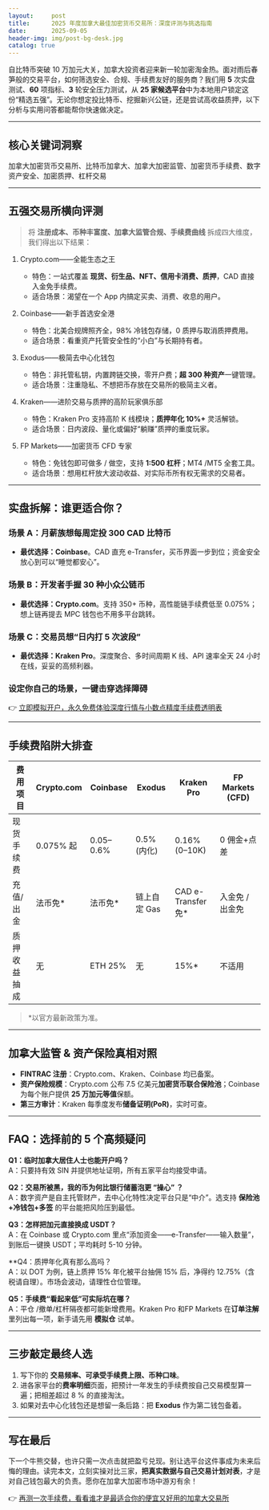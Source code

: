 ```yaml
---
layout:     post
title:      2025 年度加拿大最佳加密货币交易所：深度评测与挑选指南
date:       2025-09-05
header-img: img/post-bg-desk.jpg
catalog: true
---
```


自比特币突破 10 万加元大关，加拿大投资者迎来新一轮加密淘金热。面对雨后春笋般的交易平台，如何筛选安全、合规、手续费友好的服务商？我们用 **5** 次实盘测试、**60** 项指标、**3** 轮安全压力测试，从 **25 家候选平台**中为本地用户锁定这份“精选五强”。无论你想定投比特币、挖掘新兴公链，还是尝试高收益质押，以下分析与实用问答都能帮你快速做决定。

---

## 核心关键词洞察
加拿大加密货币交易所、比特币加拿大、加拿大加密监管、加密货币手续费、数字资产安全、加密质押、杠杆交易

---

## 五强交易所横向评测

> 将 **注册成本、币种丰富度、加拿大监管合规、手续费曲线** 拆成四大维度，我们得出以下结果：

1. Crypto.com——全能生态之王  
   - 特色：一站式覆盖 **现货、衍生品、NFT、信用卡消费、质押**，CAD 直接入金免手续费。  
   - 适合场景：渴望在一个 App 内搞定买卖、消费、收息的用户。  

2. Coinbase——新手首选安全港  
   - 特色：北美合规牌照齐全，98% 冷钱包存储，0 质押与取消质押费用。  
   - 适合场景：看重资产托管安全性的“小白”与长期持有者。  

3. Exodus——极简去中心化钱包  
   - 特色：非托管私钥，内置跨链交换，零开户费；**超 300 种资产**一键管理。  
   - 适合场景：注重隐私、不想把币存放在交易所的极简主义者。  

4. Kraken——进阶交易与质押的高阶玩家俱乐部  
   - 特色：Kraken Pro 支持高阶 K 线模块；**质押年化 10%+** 灵活解锁。  
   - 适合场景：日内波段、量化或偏好“躺赚”质押的重度玩家。  

5. FP Markets——加密货币 CFD 专家  
   - 特色：免钱包即可做多 / 做空，支持 **1:500 杠杆**；MT4 /MT5 全套工具。  
   - 适合场景：想用杠杆放大波动收益、对实际币所有权无需求的交易者。  

---

## 实盘拆解：谁更适合你？

### 场景 A：月薪族想每周定投 300 CAD 比特币
- **最优选择：Coinbase**。CAD 直充 e-Transfer，买币界面一步到位；资金安全放心到可以“睡觉都安心”。  

### 场景 B：开发者手握 30 种小众公链币
- **最优选择：Crypto.com**。支持 350+ 币种，高性能链手续费低至 0.075%；想上链再提去 MPC 钱包也不用多平台跳转。  

### 场景 C：交易员想“日内打 5 次波段”
- **最优选择：Kraken Pro**。深度聚合、多时间周期 K 线、API 速率全天 24 小时在线，妥妥的高频利器。  

### 设定你自己的场景，一键击穿选择障碍  
👉 [立即模拟开户，永久免费体验深度行情与小数点精度手续费透明表](https://okxdog.com/)

---

## 手续费陷阱大排查

| 费用项目       | Crypto.com           | Coinbase           | Exodus        | Kraken Pro        | FP Markets (CFD) |
|----------------|----------------------|--------------------|---------------|-------------------|------------------|
| 现货手续费     | 0.075% 起            | 0.05–0.6%          | 0.5% (内化)   | 0.16%(0–10K)      | 0 佣金+点差      |
| 充值/出金      | 法币免*               | 法币免*             | 链上自定 Gas  | CAD e-Transfer免* | 入金免 /出金免   |
| 质押收益抽成   | 无                   | ETH 25%            | 无             | 15%*              | 不适用           |

> *以官方最新政策为准。  

---

## 加拿大监管 & 资产保险真相对照
- **FINTRAC 注册**：Crypto.com、Kraken、Coinbase 均已备案。  
- **资产保险规模**：Crypto.com 公布 7.5 亿美元**加密货币联合保险池**；Coinbase 为每个账户提供 **25 万加元等值**保额。  
- **第三方审计**：Kraken 每季度发布**储备证明(PoR)**，实时可查。  

---

## FAQ：选择前的 5 个高频疑问

**Q1：临时加拿大居住人士也能开户吗？**  
A：只要持有效 SIN 并提供地址证明，所有五家平台均接受申请。  

**Q2：交易所被黑，我的币为何比银行储蓄泡更 “操心” ？**  
A：数字资产是自主托管财产，去中心化特性决定平台只是“中介”。选支持 **保险池+冷钱包+多签** 的平台能把风险压到最低。  

**Q3：怎样把加元直接换成 USDT？**  
A：在 Coinbase 或 Crypto.com 里点“添加资金——e-Transfer——输入数量”，到账后一键换 USDT；平均耗时 5-10 分钟。  

**Q4：质押年化真有那么高吗？  
A：以 DOT 为例，链上质押 15% 年化被平台抽佣 15% 后，净得约 12.75%（含税请自理）。市场会波动，请理性仓位管理。  

**Q5：手续费“看起来低”可实际坑在哪？**  
A：平仓 /撤单/杠杆隔夜都可能新增费用。Kraken Pro 和FP Markets 在**订单注解**里列出每一项，新手请先用 **模拟仓** 试单。   

---

## 三步敲定最终人选

1. 写下你的 **交易频率、可承受手续费上限、币种口味**。  
2. 进各家平台的**费率明细**页面，把预计一年发生的手续费按自己交易模型算一遍；把相差超过 8 % 的直接淘汰。  
3. 如果对去中心化钱包还是想留一条后路：把 **Exodus** 作为第二钱包备着。  

---

## 写在最后

下一个牛熊交替，也许只需一次点击就把盈亏兑现。别让选平台这件事成为未来后悔的理由。读完本文，立刻实操对比三家，**把真实数据与自己交易计划对表**，才是对自己钱包最大的负责。愿你在加拿大加密市场中游刃有余！

👉 [再测一次手续费，看看谁才是最适合你的便宜又好用的加拿大交易所](https://okxdog.com/)